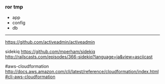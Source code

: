 ### ror tmp

- app
- config
- db

---

https://github.com/activeadmin/activeadmin

sidekiq
https://github.com/mperham/sidekiq
http://railscasts.com/episodes/366-sidekiq?language=ja&view=asciicast

#aws-cloudformation
http://docs.aws.amazon.com/cli/latest/reference/cloudformation/index.html#cli-aws-cloudformation


